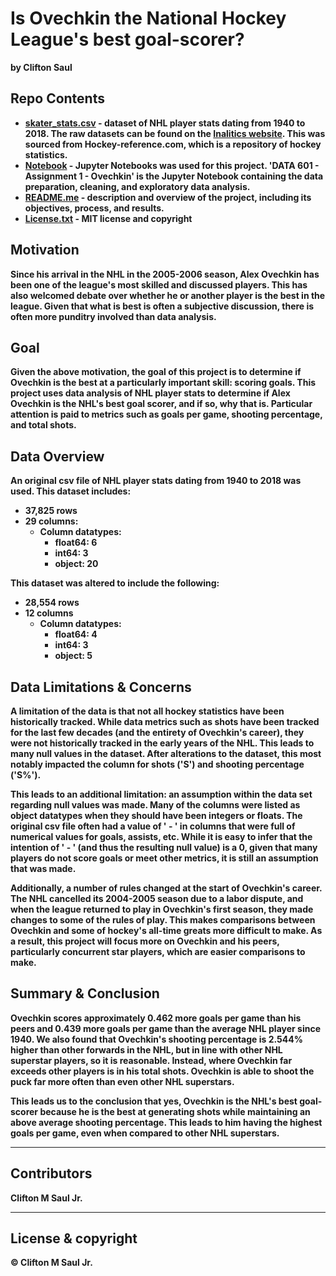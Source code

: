 # Is Ovechkin the National Hockey League's best goal-scorer?
<b> by Clifton Saul

## Repo Contents
* <b> [skater_stats.csv](https://github.com/cmszip/DATA601-Assignment1/blob/master/skater_stats.csv) </b> - dataset of NHL player stats dating from 1940 to 2018. The raw datasets can be found on the [Inalitics website](http://inalitic.com/datasets/nhl%20player%20data.html). This was sourced from Hockey-reference.com, which is a repository of hockey statistics.<br>
* <b> [Notebook](https://github.com/cmszip/DATA601-Assignment1/blob/master/DATA%20601%20-%20Assignment%201%20-%20Ovechkin.ipynb) </b> - Jupyter Notebooks was used for this project. 'DATA 601 - Assignment 1 - Ovechkin' is the Jupyter Notebook containing the data preparation, cleaning, and exploratory data analysis. <br>
* <b> [README.me](https://github.com/cmszip/DATA601-Assignment1/blob/master/README.md) </b> - description and overview of the project, including its objectives, process, and results.
* <b> [License.txt](https://github.com/cmszip/DATA601-Assignment1/blob/master/License.txt) </b> - MIT license and copyright

## Motivation

Since his arrival in the NHL in the 2005-2006 season, Alex Ovechkin has been one of the league's most skilled and discussed players. This has also welcomed debate over whether he or another player is the best in the league. Given that what is best is often a subjective discussion, there is often more punditry involved than data analysis.

## Goal

Given the above motivation, the goal of this project is to determine if Ovechkin is the best at a particularly important skill: scoring goals. This project uses data analysis of NHL player stats to determine if Alex Ovechkin is the NHL's best goal scorer, and if so, why that is. Particular attention is paid to metrics such as goals per game, shooting percentage, and total shots.

## Data Overview

An original csv file of NHL player stats dating from 1940 to 2018 was used. This dataset includes:
  * 37,825 rows
  * 29 columns:
    * Column datatypes:
      * float64: 6
      * int64: 3
      * object: 20

This dataset was altered to include the following:
  * 28,554 rows
  * 12 columns
    * Column datatypes:
      * float64: 4
      * int64: 3
      * object: 5

## Data Limitations & Concerns

A limitation of the data is that not all hockey statistics have been historically tracked. While data metrics such as shots have been tracked for the last few decades (and the entirety of Ovechkin's career), they were not historically tracked in the early years of the NHL. This leads to many null values in the dataset. After alterations to the dataset, this most notably impacted the column for shots ('S') and shooting percentage ('S%'). 

This leads to an additional limitation: an assumption within the data set regarding null values was made. Many of the columns were listed as object datatypes when they should have been integers or floats. The original csv file often had a value of ' - ' in columns that were full of numerical values for goals, assists, etc. While it is easy to infer that the intention of ' - ' (and thus the resulting null value) is a 0, given that many players do not score goals or meet other metrics, it is still an assumption that was made.

Additionally, a number of rules changed at the start of Ovechkin's career. The NHL cancelled its 2004-2005 season due to a labor dispute, and when the league returned to play in Ovechkin's first season, they made changes to some of the rules of play. This makes comparisons between Ovechkin and some of hockey's all-time greats more difficult to make. As a result, this project will focus more on Ovechkin and his peers, particularly concurrent star players, which are easier comparisons to make.

## Summary & Conclusion

Ovechkin scores approximately 0.462 more goals per game than his peers and 0.439 more goals per game than the average NHL player since 1940. We also found that Ovechkin's shooting percentage is 2.544% higher than other forwards in the NHL, but in line with other NHL superstar players, so it is reasonable. Instead, where Ovechkin far exceeds other players is in his total shots. Ovechkin is able to shoot the puck far more often than even other NHL superstars. 

This leads us to the conclusion that yes, Ovechkin is the NHL's best goal-scorer because he is the best at generating shots while maintaining an above average shooting percentage. This leads to him having the highest goals per game, even when compared to other NHL superstars.

---

## Contributors

Clifton M Saul Jr.

---

## License & copyright

© Clifton M Saul Jr.
